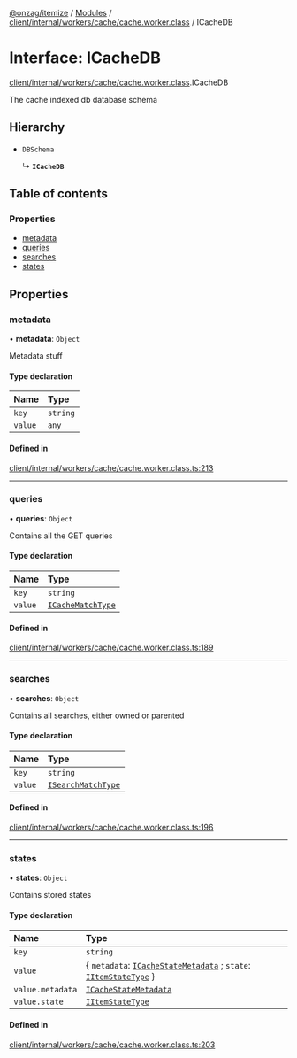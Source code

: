 [@onzag/itemize](../README.md) / [Modules](../modules.md) / [client/internal/workers/cache/cache.worker.class](../modules/client_internal_workers_cache_cache_worker_class.md) / ICacheDB

# Interface: ICacheDB

[client/internal/workers/cache/cache.worker.class](../modules/client_internal_workers_cache_cache_worker_class.md).ICacheDB

The cache indexed db database schema

## Hierarchy

- `DBSchema`

  ↳ **`ICacheDB`**

## Table of contents

### Properties

- [metadata](client_internal_workers_cache_cache_worker_class.ICacheDB.md#metadata)
- [queries](client_internal_workers_cache_cache_worker_class.ICacheDB.md#queries)
- [searches](client_internal_workers_cache_cache_worker_class.ICacheDB.md#searches)
- [states](client_internal_workers_cache_cache_worker_class.ICacheDB.md#states)

## Properties

### metadata

• **metadata**: `Object`

Metadata stuff

#### Type declaration

| Name | Type |
| :------ | :------ |
| `key` | `string` |
| `value` | `any` |

#### Defined in

[client/internal/workers/cache/cache.worker.class.ts:213](https://github.com/onzag/itemize/blob/59702dd5/client/internal/workers/cache/cache.worker.class.ts#L213)

___

### queries

• **queries**: `Object`

Contains all the GET queries

#### Type declaration

| Name | Type |
| :------ | :------ |
| `key` | `string` |
| `value` | [`ICacheMatchType`](client_internal_workers_cache_cache_worker_class.ICacheMatchType.md) |

#### Defined in

[client/internal/workers/cache/cache.worker.class.ts:189](https://github.com/onzag/itemize/blob/59702dd5/client/internal/workers/cache/cache.worker.class.ts#L189)

___

### searches

• **searches**: `Object`

Contains all searches, either owned or parented

#### Type declaration

| Name | Type |
| :------ | :------ |
| `key` | `string` |
| `value` | [`ISearchMatchType`](client_internal_workers_cache_cache_worker_class.ISearchMatchType.md) |

#### Defined in

[client/internal/workers/cache/cache.worker.class.ts:196](https://github.com/onzag/itemize/blob/59702dd5/client/internal/workers/cache/cache.worker.class.ts#L196)

___

### states

• **states**: `Object`

Contains stored states

#### Type declaration

| Name | Type |
| :------ | :------ |
| `key` | `string` |
| `value` | \{ `metadata`: [`ICacheStateMetadata`](client_internal_workers_cache_cache_worker_class.ICacheStateMetadata.md) ; `state`: [`IItemStateType`](base_Root_Module_ItemDefinition.IItemStateType.md)  } |
| `value.metadata` | [`ICacheStateMetadata`](client_internal_workers_cache_cache_worker_class.ICacheStateMetadata.md) |
| `value.state` | [`IItemStateType`](base_Root_Module_ItemDefinition.IItemStateType.md) |

#### Defined in

[client/internal/workers/cache/cache.worker.class.ts:203](https://github.com/onzag/itemize/blob/59702dd5/client/internal/workers/cache/cache.worker.class.ts#L203)
